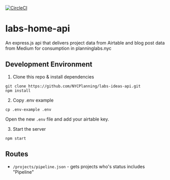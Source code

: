 [![CircleCI](https://circleci.com/gh/NYCPlanning/labs-home-api/tree/develop.svg?style=svg)](https://circleci.com/gh/NYCPlanning/labs-home-api/tree/develop)

# labs-home-api
An express.js api that delivers project data from Airtable and blog post data from Medium for consumption in planninglabs.nyc

## Development Environment

1. Clone this repo & install dependencies
  ```
  git clone https://github.com/NYCPlanning/labs-ideas-api.git
  npm install
  ```

2. Copy .env example
  ```
  cp .env-example .env
  ```
  Open the new `.env` file and add your airtable key.

3. Start the server
  ```
  npm start
  ```

## Routes

- `/projects/pipeline.json` - gets projects who's status includes "Pipeline"
